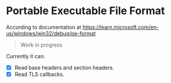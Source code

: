 # Portable Executable File Format

According to documentation at https://learn.microsoft.com/en-us/windows/win32/debug/pe-format

> Work in progress

Currently it can:

- [x] Read base headers and section headers.
- [x] Read TLS callbacks.